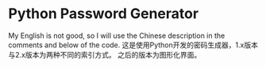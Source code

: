 # Python Password Generator
My English is not good, so I will use the Chinese description in the comments and below of the code.
这是使用Python开发的密码生成器，1.x版本与2.x版本为两种不同的索引方式。
之后的版本为图形化界面。
